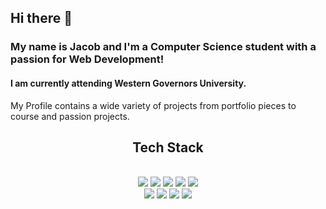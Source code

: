 ## Hi there 👋

### My name is Jacob and I'm a Computer Science student with a passion for Web Development!
#### I am currently attending Western Governors University.

My Profile contains a wide variety of projects from portfolio pieces to course and passion projects.

<h2 align="center">Tech Stack</h2>
<br>
<div align="center">
<img src="https://img.shields.io/badge/-HTML-ff6600?style=for-the-badge&logo=html5&logoColor=ff6600&labelColor=282828">
<img src="https://img.shields.io/badge/-CSS-264ee4?style=for-the-badge&logo=css3&logoColor=264ee4&labelColor=282828">
<img src="https://img.shields.io/badge/-JavaScript-f7df1e?style=for-the-badge&logo=javascript&logoColor=f7df1e&labelColor=282828">
<img src="https://img.shields.io/badge/-React-5cd9ff?style=for-the-badge&logo=react&logoColor=5cd9ff&labelColor=282828">
<img src="https://img.shields.io/badge/-next.js-000000?style=for-the-badge&logo=nextdotjs&logoColor=white&labelColor=282828">
<br>
<img src="https://img.shields.io/badge/Python-3776AB?logo=python&logoColor=fff">
<img src="https://img.shields.io/badge/TypeScript-3178C6?logo=typescript&logoColor=fff">
<img src="https://custom-icon-badges.demolab.com/badge/C%23-%23239120.svg?logo=cshrp&logoColor=white">
<img src="https://img.shields.io/badge/Lua-%232C2D72.svg?logo=lua&logoColor=white">
</div>

